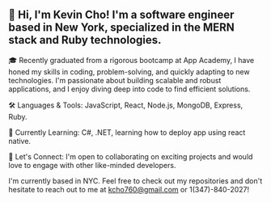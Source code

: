 
## 👋 Hi, I'm Kevin Cho! I'm a software engineer based in New York, specialized in the MERN stack and Ruby technologies.

🎓 Recently graduated from a rigorous bootcamp at App Academy, I have honed my skills in coding, problem-solving, and quickly adapting to new technologies. I'm passionate about building scalable and robust applications, and I enjoy diving deep into code to find efficient solutions.

🛠️ Languages & Tools: JavaScript, React, Node.js, MongoDB, Express, Ruby.

🌱 Currently Learning: C#, .NET, learning how to deploy app using react native.

🤝 Let's Connect: I'm open to collaborating on exciting projects and would love to engage with other like-minded developers.

I'm currently based in NYC.
Feel free to check out my repositories and don't hesitate to reach out to me at kcho760@gmail.com or 1(347)-840-2027!
